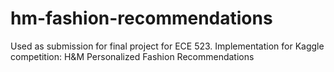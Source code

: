 # hm-fashion-recommendations
Used as submission for final project for ECE 523. Implementation for Kaggle competition: H&amp;M Personalized Fashion Recommendations
